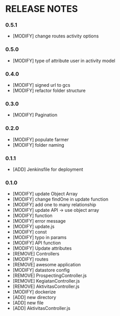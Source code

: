 # RELEASE NOTES

### 0.5.1
* [MODIFY] change routes activity options

### 0.5.0
* [MODIFY] type of attribute user in activity model

### 0.4.0
* [MODIFY] signed url to gcs
* [MODIFY] refactor folder structure

### 0.3.0
* [MODIFY] Pagination

### 0.2.0
* [MODIFY] populate farmer
* [MODIFY] folder naming

### 0.1.1
* [ADD] Jenkinsfile for deployment

### 0.1.0
* [MODIFY] update Object Array
* [MODIFY] change findOne in update function
* [MODIFY] add one to many relationship
* [MODIFY] update API -> use object array
* [MODIFY] function
* [MODIFY] error message
* [MODIFY] update.js
* [MODIFY] const
* [MODIFY] typo in params
* [MODIFY] API function
* [MODIFY] Update attributes
* [REMOVE] Controllers
* [MODIFY] routes
* [REMOVE] awesome application
* [MODIFY] datastore config
* [REMOVE] ProspectingController.js
* [REMOVE] KegiatanController.js
* [REMOVE] AktivitasController.js
* [MODIFY] dockerize
* [ADD] new directory
* [ADD] new file
* [ADD] AktivitasController.js

